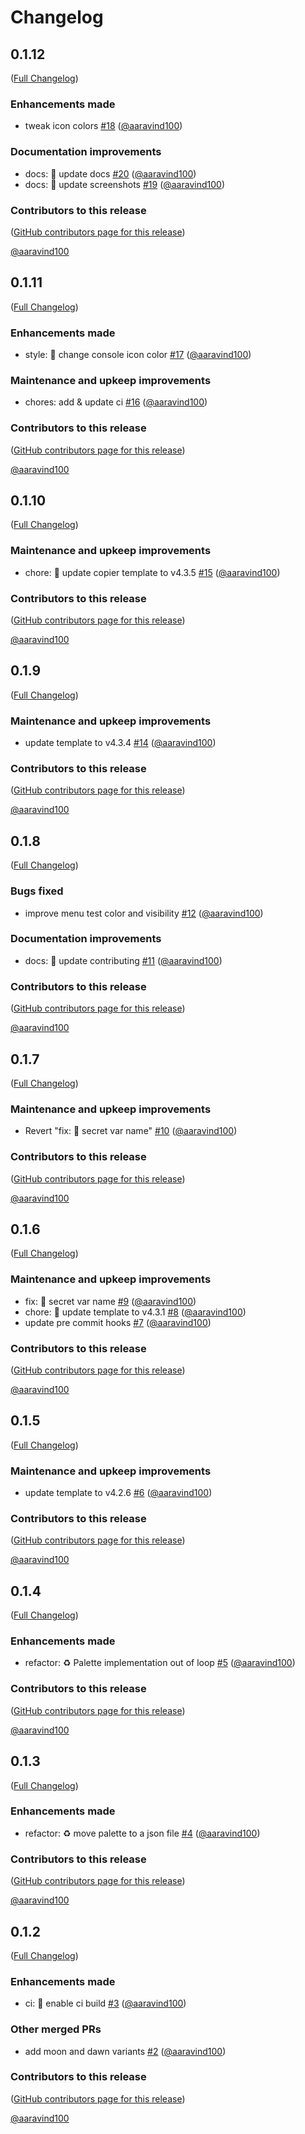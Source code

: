 # Changelog

<!-- <START NEW CHANGELOG ENTRY> -->

## 0.1.12

([Full Changelog](https://github.com/aaravind100/jupyterlab/compare/v0.1.11...de08e3a0593edb24fff351e26d609e5a95477b49))

### Enhancements made

- tweak icon colors [#18](https://github.com/aaravind100/jupyterlab/pull/18) ([@aaravind100](https://github.com/aaravind100))

### Documentation improvements

- docs: :memo: update docs [#20](https://github.com/aaravind100/jupyterlab/pull/20) ([@aaravind100](https://github.com/aaravind100))
- docs: :memo: update screenshots [#19](https://github.com/aaravind100/jupyterlab/pull/19) ([@aaravind100](https://github.com/aaravind100))

### Contributors to this release

([GitHub contributors page for this release](https://github.com/aaravind100/jupyterlab/graphs/contributors?from=2024-09-22&to=2024-09-22&type=c))

[@aaravind100](https://github.com/search?q=repo%3Aaaravind100%2Fjupyterlab+involves%3Aaaravind100+updated%3A2024-09-22..2024-09-22&type=Issues)

<!-- <END NEW CHANGELOG ENTRY> -->

## 0.1.11

([Full Changelog](https://github.com/aaravind100/jupyterlab/compare/v0.1.10...90bc8925902d6b807454c8e014f279eee6aec7a4))

### Enhancements made

- style: :lipstick: change console icon color [#17](https://github.com/aaravind100/jupyterlab/pull/17) ([@aaravind100](https://github.com/aaravind100))

### Maintenance and upkeep improvements

- chores: add & update ci [#16](https://github.com/aaravind100/jupyterlab/pull/16) ([@aaravind100](https://github.com/aaravind100))

### Contributors to this release

([GitHub contributors page for this release](https://github.com/aaravind100/jupyterlab/graphs/contributors?from=2024-09-09&to=2024-09-22&type=c))

[@aaravind100](https://github.com/search?q=repo%3Aaaravind100%2Fjupyterlab+involves%3Aaaravind100+updated%3A2024-09-09..2024-09-22&type=Issues)

## 0.1.10

([Full Changelog](https://github.com/aaravind100/jupyterlab/compare/v0.1.9...66b219de11a3b88570150d0fff566b05252637cf))

### Maintenance and upkeep improvements

- chore: 🔧 update copier template to v4.3.5 [#15](https://github.com/aaravind100/jupyterlab/pull/15) ([@aaravind100](https://github.com/aaravind100))

### Contributors to this release

([GitHub contributors page for this release](https://github.com/aaravind100/jupyterlab/graphs/contributors?from=2024-07-21&to=2024-09-09&type=c))

[@aaravind100](https://github.com/search?q=repo%3Aaaravind100%2Fjupyterlab+involves%3Aaaravind100+updated%3A2024-07-21..2024-09-09&type=Issues)

## 0.1.9

([Full Changelog](https://github.com/aaravind100/jupyterlab/compare/v0.1.8...32a12de168da26d6f4432962d361c16208550582))

### Maintenance and upkeep improvements

- update template to v4.3.4 [#14](https://github.com/aaravind100/jupyterlab/pull/14) ([@aaravind100](https://github.com/aaravind100))

### Contributors to this release

([GitHub contributors page for this release](https://github.com/aaravind100/jupyterlab/graphs/contributors?from=2024-06-01&to=2024-07-21&type=c))

[@aaravind100](https://github.com/search?q=repo%3Aaaravind100%2Fjupyterlab+involves%3Aaaravind100+updated%3A2024-06-01..2024-07-21&type=Issues)

## 0.1.8

([Full Changelog](https://github.com/aaravind100/jupyterlab/compare/v0.1.7...670f49ce630ebd215c4822437e1fa2c809a07c1d))

### Bugs fixed

- improve menu test color and visibility [#12](https://github.com/aaravind100/jupyterlab/pull/12) ([@aaravind100](https://github.com/aaravind100))

### Documentation improvements

- docs: :memo: update contributing [#11](https://github.com/aaravind100/jupyterlab/pull/11) ([@aaravind100](https://github.com/aaravind100))

### Contributors to this release

([GitHub contributors page for this release](https://github.com/aaravind100/jupyterlab/graphs/contributors?from=2024-05-28&to=2024-06-01&type=c))

[@aaravind100](https://github.com/search?q=repo%3Aaaravind100%2Fjupyterlab+involves%3Aaaravind100+updated%3A2024-05-28..2024-06-01&type=Issues)

## 0.1.7

([Full Changelog](https://github.com/aaravind100/jupyterlab/compare/v0.1.6...0a32b0bed802d97d0b34f90d856c759eaecfb4d2))

### Maintenance and upkeep improvements

- Revert "fix: :bug: secret var name" [#10](https://github.com/aaravind100/jupyterlab/pull/10) ([@aaravind100](https://github.com/aaravind100))

### Contributors to this release

([GitHub contributors page for this release](https://github.com/aaravind100/jupyterlab/graphs/contributors?from=2024-05-28&to=2024-05-28&type=c))

[@aaravind100](https://github.com/search?q=repo%3Aaaravind100%2Fjupyterlab+involves%3Aaaravind100+updated%3A2024-05-28..2024-05-28&type=Issues)

## 0.1.6

([Full Changelog](https://github.com/aaravind100/jupyterlab/compare/v0.1.5...d4e82be3baf220cb46ea2522ef5ca50d7cc94b62))

### Maintenance and upkeep improvements

- fix: :bug: secret var name [#9](https://github.com/aaravind100/jupyterlab/pull/9) ([@aaravind100](https://github.com/aaravind100))
- chore: :construction_worker: update template to v4.3.1 [#8](https://github.com/aaravind100/jupyterlab/pull/8) ([@aaravind100](https://github.com/aaravind100))
- update pre commit hooks [#7](https://github.com/aaravind100/jupyterlab/pull/7) ([@aaravind100](https://github.com/aaravind100))

### Contributors to this release

([GitHub contributors page for this release](https://github.com/aaravind100/jupyterlab/graphs/contributors?from=2024-04-10&to=2024-05-28&type=c))

[@aaravind100](https://github.com/search?q=repo%3Aaaravind100%2Fjupyterlab+involves%3Aaaravind100+updated%3A2024-04-10..2024-05-28&type=Issues)

## 0.1.5

([Full Changelog](https://github.com/aaravind100/jupyterlab/compare/v0.1.4...b770b8a44a7348efb306861e7d449108bd7095ea))

### Maintenance and upkeep improvements

- update template to v4.2.6 [#6](https://github.com/aaravind100/jupyterlab/pull/6) ([@aaravind100](https://github.com/aaravind100))

### Contributors to this release

([GitHub contributors page for this release](https://github.com/aaravind100/jupyterlab/graphs/contributors?from=2024-01-28&to=2024-04-10&type=c))

[@aaravind100](https://github.com/search?q=repo%3Aaaravind100%2Fjupyterlab+involves%3Aaaravind100+updated%3A2024-01-28..2024-04-10&type=Issues)

## 0.1.4

([Full Changelog](https://github.com/aaravind100/jupyterlab/compare/v0.1.3...bb0738f57092f86a380e1e56aced95d4c3c22321))

### Enhancements made

- refactor: :recycle: Palette implementation out of loop [#5](https://github.com/aaravind100/jupyterlab/pull/5) ([@aaravind100](https://github.com/aaravind100))

### Contributors to this release

([GitHub contributors page for this release](https://github.com/aaravind100/jupyterlab/graphs/contributors?from=2024-01-28&to=2024-01-28&type=c))

[@aaravind100](https://github.com/search?q=repo%3Aaaravind100%2Fjupyterlab+involves%3Aaaravind100+updated%3A2024-01-28..2024-01-28&type=Issues)

## 0.1.3

([Full Changelog](https://github.com/aaravind100/jupyterlab/compare/v0.1.2...4525937871d260d2994d93633b7f0f4a69d68c20))

### Enhancements made

- refactor: :recycle: move palette to a json file [#4](https://github.com/aaravind100/jupyterlab/pull/4) ([@aaravind100](https://github.com/aaravind100))

### Contributors to this release

([GitHub contributors page for this release](https://github.com/aaravind100/jupyterlab/graphs/contributors?from=2024-01-24&to=2024-01-28&type=c))

[@aaravind100](https://github.com/search?q=repo%3Aaaravind100%2Fjupyterlab+involves%3Aaaravind100+updated%3A2024-01-24..2024-01-28&type=Issues)

## 0.1.2

([Full Changelog](https://github.com/aaravind100/jupyterlab/compare/0.1.1...53b197a9efa93c6dad4303d6487b25dfc50464cc))

### Enhancements made

- ci: :construction_worker: enable ci build [#3](https://github.com/aaravind100/jupyterlab/pull/3) ([@aaravind100](https://github.com/aaravind100))

### Other merged PRs

- add moon and dawn variants [#2](https://github.com/aaravind100/jupyterlab/pull/2) ([@aaravind100](https://github.com/aaravind100))

### Contributors to this release

([GitHub contributors page for this release](https://github.com/aaravind100/jupyterlab/graphs/contributors?from=2024-01-24&to=2024-01-24&type=c))

[@aaravind100](https://github.com/search?q=repo%3Aaaravind100%2Fjupyterlab+involves%3Aaaravind100+updated%3A2024-01-24..2024-01-24&type=Issues)
